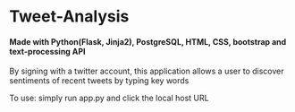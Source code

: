# Tweet-Analysis

#### Made with Python(Flask, Jinja2), PostgreSQL, HTML, CSS, bootstrap and text-processing API

By signing with a twitter account, this application allows a user to discover sentiments of recent tweets by typing key words

To use: simply run app.py and click the local host URL
